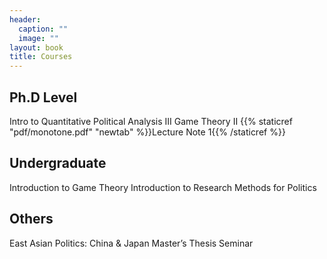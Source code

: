 ```yaml
---
header:
  caption: ""
  image: ""
layout: book
title: Courses
---
```


## Ph.D Level

Intro to Quantitative Political Analysis III
Game Theory II {{% staticref "pdf/monotone.pdf" "newtab" %}}Lecture Note 1{{% /staticref %}}


## Undergraduate

Introduction to Game Theory
Introduction to Research Methods for Politics

## Others
East Asian Politics: China & Japan
Master’s Thesis Seminar
